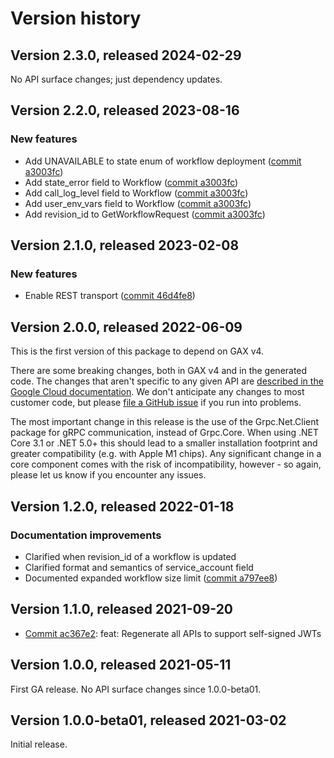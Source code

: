 # Version history

## Version 2.3.0, released 2024-02-29

No API surface changes; just dependency updates.

## Version 2.2.0, released 2023-08-16

### New features

- Add UNAVAILABLE to state enum of workflow deployment ([commit a3003fc](https://github.com/googleapis/google-cloud-dotnet/commit/a3003fc3e874c5019b6a7291795abc373127f88c))
- Add state_error field to Workflow ([commit a3003fc](https://github.com/googleapis/google-cloud-dotnet/commit/a3003fc3e874c5019b6a7291795abc373127f88c))
- Add call_log_level field to Workflow ([commit a3003fc](https://github.com/googleapis/google-cloud-dotnet/commit/a3003fc3e874c5019b6a7291795abc373127f88c))
- Add user_env_vars field to Workflow ([commit a3003fc](https://github.com/googleapis/google-cloud-dotnet/commit/a3003fc3e874c5019b6a7291795abc373127f88c))
- Add revision_id to GetWorkflowRequest ([commit a3003fc](https://github.com/googleapis/google-cloud-dotnet/commit/a3003fc3e874c5019b6a7291795abc373127f88c))

## Version 2.1.0, released 2023-02-08

### New features

- Enable REST transport ([commit 46d4fe8](https://github.com/googleapis/google-cloud-dotnet/commit/46d4fe8461ac30e7666600e44e7bd16228768621))

## Version 2.0.0, released 2022-06-09

This is the first version of this package to depend on GAX v4.

There are some breaking changes, both in GAX v4 and in the generated
code. The changes that aren't specific to any given API are [described in the Google Cloud
documentation](https://cloud.google.com/dotnet/docs/reference/help/breaking-gax4).
We don't anticipate any changes to most customer code, but please [file a
GitHub issue](https://github.com/googleapis/google-cloud-dotnet/issues/new/choose)
if you run into problems.

The most important change in this release is the use of the Grpc.Net.Client package
for gRPC communication, instead of Grpc.Core. When using .NET Core 3.1 or .NET 5.0+
this should lead to a smaller installation footprint and greater compatibility (e.g.
with Apple M1 chips). Any significant change in a core component comes with the risk
of incompatibility, however - so again, please let us know if you encounter any
issues.

## Version 1.2.0, released 2022-01-18

### Documentation improvements

- Clarified when revision_id of a workflow is updated
- Clarified format and semantics of service_account field
- Documented expanded workflow size limit ([commit a797ee8](https://github.com/googleapis/google-cloud-dotnet/commit/a797ee86afba93eaee0592c133d2aea9c6c38563))

## Version 1.1.0, released 2021-09-20

- [Commit ac367e2](https://github.com/googleapis/google-cloud-dotnet/commit/ac367e2): feat: Regenerate all APIs to support self-signed JWTs

## Version 1.0.0, released 2021-05-11

First GA release. No API surface changes since 1.0.0-beta01.

## Version 1.0.0-beta01, released 2021-03-02

Initial release.
